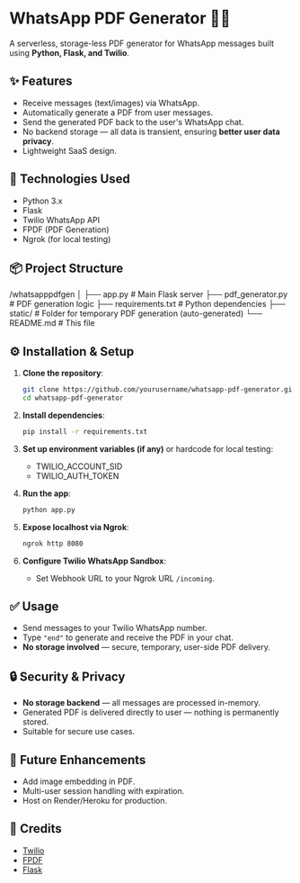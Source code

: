 # WhatsApp PDF Generator 📱📄

A serverless, storage-less PDF generator for WhatsApp messages built using **Python, Flask, and Twilio**. 

## ✨ Features

- Receive messages (text/images) via WhatsApp.
- Automatically generate a PDF from user messages.
- Send the generated PDF back to the user's WhatsApp chat.
- No backend storage — all data is transient, ensuring **better user data privacy**.
- Lightweight SaaS design.

## 🚀 Technologies Used

- Python 3.x
- Flask
- Twilio WhatsApp API
- FPDF (PDF Generation)
- Ngrok (for local testing)

## 📦 Project Structure

/whatsapppdfgen
│
├── app.py # Main Flask server
├── pdf_generator.py # PDF generation logic
├── requirements.txt # Python dependencies
├── static/ # Folder for temporary PDF generation (auto-generated)
└── README.md # This file



## ⚙️ Installation & Setup

1. **Clone the repository**:
    ```bash
    git clone https://github.com/yourusername/whatsapp-pdf-generator.git
    cd whatsapp-pdf-generator
    ```

2. **Install dependencies**:
    ```bash
    pip install -r requirements.txt
    ```

3. **Set up environment variables (if any)** or hardcode for local testing:
    - TWILIO_ACCOUNT_SID
    - TWILIO_AUTH_TOKEN

4. **Run the app**:
    ```bash
    python app.py
    ```

5. **Expose localhost via Ngrok**:
    ```bash
    ngrok http 8080
    ```

6. **Configure Twilio WhatsApp Sandbox**:
    - Set Webhook URL to your Ngrok URL `/incoming`.

## ✅ Usage

- Send messages to your Twilio WhatsApp number.
- Type `"end"` to generate and receive the PDF in your chat.
- **No storage involved** — secure, temporary, user-side PDF delivery.

## 🔒 Security & Privacy

- **No storage backend** — all messages are processed in-memory.
- Generated PDF is delivered directly to user — nothing is permanently stored.
- Suitable for secure use cases.

## 📝 Future Enhancements

- Add image embedding in PDF.
- Multi-user session handling with expiration.
- Host on Render/Heroku for production.

## 🙏 Credits

- [Twilio](https://www.twilio.com/)
- [FPDF](https://pyfpdf.readthedocs.io/en/latest/)
- [Flask](https://flask.palletsprojects.com/)
